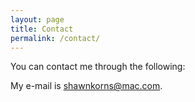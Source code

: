 ```yaml
---
layout: page
title: Contact
permalink: /contact/
---
```

You can contact me through the following:

My e-mail is [shawnkorns@mac.com](mailto:shawnkorns@mac.com).